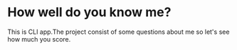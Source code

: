 # How well do you know me?
This is CLI app.The project consist of some questions about me so let's see how much you score.